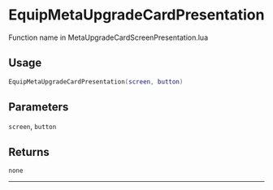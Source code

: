 # EquipMetaUpgradeCardPresentation
Function name in MetaUpgradeCardScreenPresentation.lua
## Usage
```lua
EquipMetaUpgradeCardPresentation(screen, button)
```
## Parameters
`screen`, `button`
## Returns
`none`

---